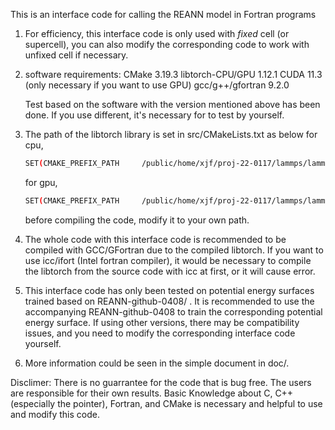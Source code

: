 This is an interface code for calling the REANN model in Fortran programs

1. For efficiency, this interface code is only used with *fixed* cell (or supercell), 
   you can also modify the corresponding code to work with unfixed cell if necessary.

2. software requirements:
   CMake              3.19.3
   libtorch-CPU/GPU   1.12.1
   CUDA               11.3  (only necessary if you want to use GPU)
   gcc/g++/gfortran   9.2.0

   Test based on the software with the version mentioned above has been done.
   If you use different, it's necessary for to test by yourself.

3. The path of the libtorch library is set in src/CMakeLists.txt as below
   for cpu,
   ```bash
   SET(CMAKE_PREFIX_PATH     /public/home/xjf/proj-22-0117/lammps/lammps-libtorch-1.10/pkg/libtorch-1.12.1-cpu)
   ```
   for gpu,
   ```bash
   SET(CMAKE_PREFIX_PATH     /public/home/xjf/proj-22-0117/lammps/lammps-libtorch-1.10/pkg/libtorch-1.12.1-gpu)
   ```
   before compiling the code, modify it to your own path.

4. The whole code with this interface code is recommended to 
   be compiled with GCC/GFortran due to the compiled libtorch.
   If you want to use icc/ifort (Intel fortran compiler), it would
   be necessary to compile the libtorch from the source code with icc at first,
   or it will cause error.

5. This interface code has only been tested on potential energy surfaces trained based on REANN-github-0408/ . 
   It is recommended to use the accompanying REANN-github-0408 to train the corresponding potential energy surface. 
   If using other versions, there may be compatibility issues, and you need to modify the corresponding interface 
   code yourself.

6. More information could be seen in the simple document in doc/.

Disclimer:
There is no guarrantee for the code that is bug free. The users are responsible for their own results.
Basic Knowledge about C, C++ (especially the pointer), Fortran, and CMake is necessary and helpful to use 
and modify this code.

